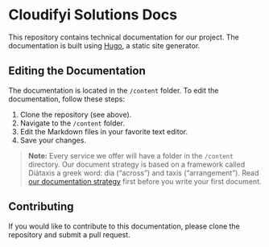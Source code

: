 # Cloudifyi Solutions Docs

This repository contains technical documentation for our project. The documentation is built using [Hugo](https://gohugo.io/), a static site generator.

## Editing the Documentation

The documentation is located in the `/content` folder. To edit the documentation, follow these steps:

1. Clone the repository (see above).
2. Navigate to the `/content` folder.
3. Edit the Markdown files in your favorite text editor.
4. Save your changes.

> **Note:** Every service we offer will have a folder in the `/content` directory. Our document strategy is based on a framework called Diátaxis a greek word: dia (“across”) and taxis (“arrangement”). Read [our documentation strategy](/contribute/documentation-strategy.html)  first before you write your first document. 

## Contributing

If you would like to contribute to this documentation, please clone the repository and submit a pull request.
